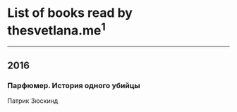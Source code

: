 # List of books read by thesvetlana.me<sup>1</sup>
---

## 2016

### Парфюмер. История одного убийцы
Патрик Зюскинд



